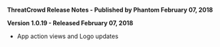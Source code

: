 **ThreatCrowd Release Notes - Published by Phantom February 07, 2018**


**Version 1.0.19 - Released February 07, 2018**

* App action views and Logo updates
